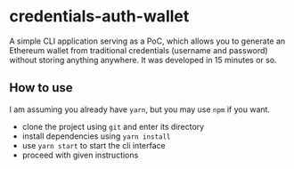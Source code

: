# credentials-auth-wallet

A simple CLI application serving as a PoC, which allows you to generate an Ethereum wallet from traditional credentials (username and password) without storing anything anywhere. It was developed in 15 minutes or so.

## How to use
I am assuming you already have `yarn`, but you may use `npm` if you want.
- clone the project using `git` and enter its directory
- install dependencies using `yarn install`
- use `yarn start` to start the cli interface
- proceed with given instructions
